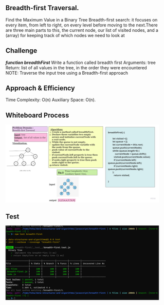 ## Breadth-first Traversal.
 Find the Maximum Value in a Binary Tree
Breadth-first search:  it focuses on every item, from left to right, on every level before moving to the next.There are three main parts to this, the current node, our list of visited nodes, and a (array) for keeping track of which nodes we need to look at 
 ## Challenge
 ***function breadthFirst***
 Write a function called breadth first
Arguments: tree
Return: list of all values in the tree, in the order they were encountered
NOTE: Traverse the input tree using a Breadth-first approach
 ## Approach & Efficiency
Time Complexity: O(n) 
Auxiliary Space: O(n). 
## Whiteboard Process
![](./breadth-first.jpg)
## Test
![](./test.png)
